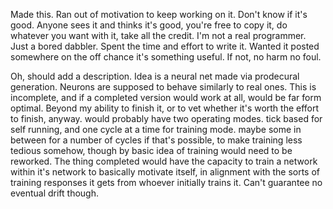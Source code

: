 Made this.
Ran out of motivation to keep working on it.
Don't know if it's good.
Anyone sees it and thinks it's good, you're free to copy it, do whatever you want with it, take all the credit.
I'm not a real programmer. Just a bored dabbler.
Spent the time and effort to write it.
Wanted it posted somewhere on the off chance it's something useful.
If not, no harm no foul.

Oh, should add a description. Idea is a neural net made via prodecural generation. Neurons are supposed to behave similarly to real ones.
This is incomplete, and if a completed version would work at all, would be far form optimal.
Beyond my ability to finish it, or to vet whether it's worth the effort to finish, anyway.
would probably have two operating modes. tick based for self running, and one cycle at a time for training mode. maybe some in between for a number of cycles if that's possible, to make training less tedious somehow, though by basic idea of training would need to be reworked. The thing completed would have the capacity to train a network within it's network to basically motivate itself, in alignment with the sorts of training responses it gets from whoever initially trains it.
Can't guarantee no eventual drift though.
